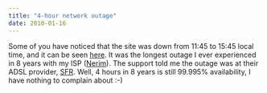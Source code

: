 ```yaml
---
title: "4-hour network outage"
date: 2010-01-16
---
```


Some of you have noticed that the site was down from 11:45 to 15:45 local time, and it can be seen [here](http://whos.amung.us/stats/62nl1k3va5id/). It was the longest outage I ever experienced in 8 years with my ISP ([Nerim](http://www.nerim.net/)). The support told me the outage was at their ADSL provider, [SFR](http://www.sfr.fr/). Well, 4 hours in 8 years is still 99.995% availability, I have nothing to complain about :-)
